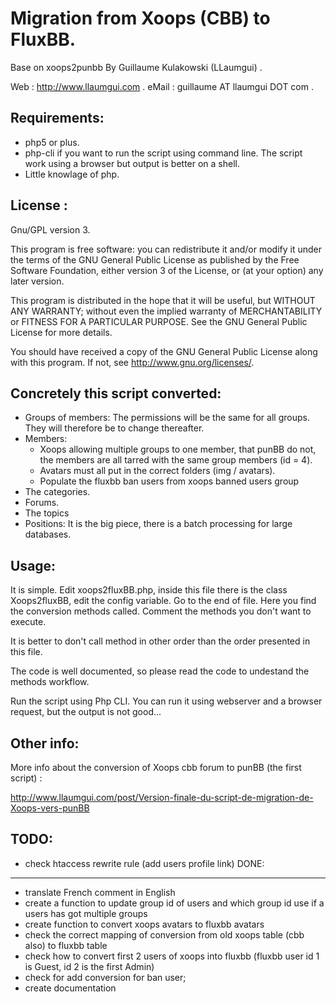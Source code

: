Migration from Xoops (CBB) to FluxBB.
=====================================

Base on xoops2punbb
By Guillaume Kulakowski (LLaumgui) .

Web : 	http://www.llaumgui.com .
eMail : guillaume AT llaumgui DOT com .

Requirements:
--------------

* php5 or plus.
* php-cli if you want to run the script using command line.
The script work using a browser but output is better on a shell.
* Little knowlage of php.


License :
---------

Gnu/GPL version 3.

This program is free software: you can redistribute it and/or modify
it under the terms of the GNU General Public License as published by
the Free Software Foundation, either version 3 of the License, or
(at your option) any later version.

This program is distributed in the hope that it will be useful,
but WITHOUT ANY WARRANTY; without even the implied warranty of
MERCHANTABILITY or FITNESS FOR A PARTICULAR PURPOSE.  See the
GNU General Public License for more details.

You should have received a copy of the GNU General Public License
along with this program.  If not, see <http://www.gnu.org/licenses/>.

Concretely this script converted:
---------------------------------

* Groups of members: The permissions will be the same for all groups.  They
  will therefore be to change thereafter.
* Members:
	- Xoops allowing multiple groups to one member, that punBB do not, the
	  members are all tarred with the same group members (id = 4).
	- Avatars must all put in the correct folders (img / avatars).
	- Populate the fluxbb ban users from xoops banned users group
* The categories.
* Forums.
* The topics
* Positions: It is the big piece, there is a batch processing for large
  databases.

Usage:
------

It is simple. Edit xoops2fluxBB.php, inside this file there is the class
Xoops2fluxBB, edit the config variable.  Go to the end of file. Here you find
the conversion methods called. Comment the methods you don't want to execute.

It is better to don't call method in other order than the order presented in
this file.

The code is well documented, so please read the code to undestand the methods
workflow.

Run the script using Php CLI. You can run it using webserver and a browser
request, but the output is not good...

Other info:
-----------

More info about the conversion of Xoops cbb forum to punBB (the first script) :

http://www.llaumgui.com/post/Version-finale-du-script-de-migration-de-Xoops-vers-punBB 


TODO:
-----
* check htaccess rewrite rule (add users profile link)
DONE:
-----
* translate French comment in English
* create a function to update group id of users and which group id use if a users has got multiple groups
* create function to convert xoops avatars to fluxbb avatars
* check the correct mapping of conversion from old xoops table (cbb also) to fluxbb table
* check how to convert first 2 users of xoops into fluxbb (fluxbb user id 1 is Guest, id 2 is the first Admin)
* check for add conversion for ban user;
* create documentation
